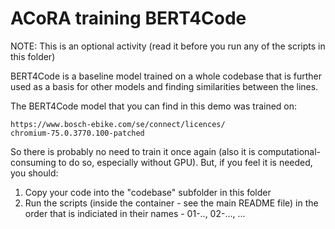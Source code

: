 # ACoRA training BERT4Code

NOTE: This is an optional activity (read it before you run any of the scripts in this folder)

BERT4Code is a baseline model trained on a whole codebase that is further used as a basis for other models and finding similarities between the lines.

The BERT4Code model that you can find in this demo was trained on:

```
https://www.bosch-ebike.com/se/connect/licences/
chromium-75.0.3770.100-patched
```

So there is probably no need to train it once again (also it is computational-consuming to do so, especially without GPU). But, if you feel it is needed, you should:

1. Copy your code into the "codebase" subfolder in this folder
2. Run the scripts (inside the container - see the main README file) in the order that is indiciated in their names - 01-.., 02-..., ...